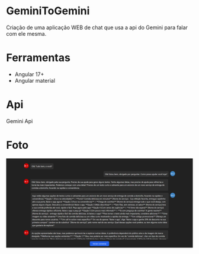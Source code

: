 # GeminiToGemini

Criação de uma aplicação WEB de chat que usa a api do Gemini para falar com ele mesma.

# Ferramentas

- Angular 17+
- Angular material

# Api

Gemini Api

# Foto

![Foto da aplicação](/src/assets/capa.png)
 